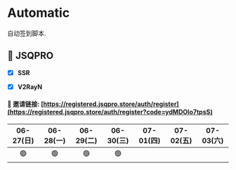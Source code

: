 # Automatic

自动签到脚本.



## 🎯 JSQPRO

- [x] **SSR**

- [x] **V2RayN**



#### 🔗 邀请链接:  [https://registered.jsqpro.store/auth/register](https://registered.jsqpro.store/auth/register?code=ydMDOIo7tpsS)



<!-- @protocol:jsqpro:start -->
<!-- checked:2021-06-26T01:25:33;2021-06-27T00:55:02;2021-06-28T00:54:53;2021-06-29T00:25:10;2021-06-30T00:00:09 -->

| 06-27(日) | 06-28(一) | 06-29(二) | 06-30(三) | 07-01(四) | 07-02(五) | 07-03(六) |
| :-------: | :-------: | :-------: | :-------: | :-------: | :-------: | :-------: |
|    🟢     |    🟢     |    🟢     |    🟢     |           |           |           |

<!-- @protocol:jsqpro:end -->

